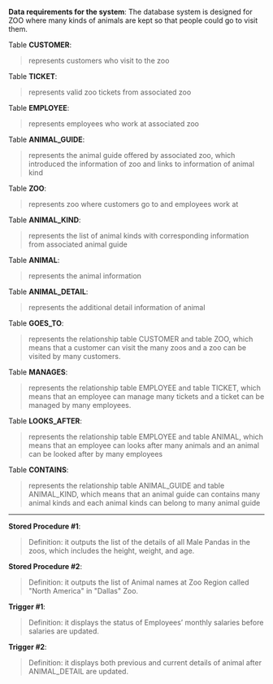 **Data requirements for the system**:
The database system is designed for ZOO where many kinds of animals are kept so that people
could go to visit them. 

Table **CUSTOMER**: 
  > represents customers who visit to the zoo

Table **TICKET**: 
  > represents valid zoo tickets from associated zoo

Table **EMPLOYEE**: 
  > represents employees who work at associated zoo

Table **ANIMAL_GUIDE**: 
  > represents the animal guide offered by associated zoo, which introduced the information of zoo and 
  links to information of animal kind

Table **ZOO**: 
  > represents zoo where customers go to and employees work at

Table **ANIMAL_KIND**: 
  > represents the list of animal kinds with corresponding information from associated animal guide

Table **ANIMAL**: 
  > represents the animal information

Table **ANIMAL_DETAIL**: 
  > represents the additional detail information of animal

Table **GOES_TO**: 
  > represents the relationship table CUSTOMER and table ZOO, which means that a customer can visit the 
  many zoos and a zoo can be visited by many customers.

Table **MANAGES**: 
  > represents the relationship table EMPLOYEE and table TICKET, which means that an employee can manage 
  many tickets and a ticket can be managed by many employees.

Table **LOOKS_AFTER**: 
  > represents the relationship table EMPLOYEE and table ANIMAL, which means that an employee can looks 
  after many animals and an animal can be looked after by many employees

Table **CONTAINS**: 
  > represents the relationship table ANIMAL_GUIDE and table ANIMAL_KIND, which means that an animal guide 
  can contains many animal kinds and each animal kinds can belong to many animal guide
  
------

**Stored Procedure #1**:
  > Definition: it outputs the list of the details of all Male Pandas in the zoos, which includes the height, weight, and age.

**Stored Procedure #2**:
  > Definition: it outputs the list of Animal names at Zoo Region called "North America" in "Dallas" Zoo.

**Trigger #1**:
  > Definition: it displays the status of Employees’ monthly salaries before salaries are updated.

**Trigger #2**:
  > Definition: it displays both previous and current details of animal after ANIMAL_DETAIL are updated.

